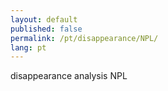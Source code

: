 ```yaml
---
layout: default
published: false
permalink: /pt/disappearance/NPL/
lang: pt
---
```


disappearance analysis NPL
